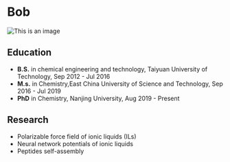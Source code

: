 # Bob

![This is an image](https://myoctocat.com/assets/images/base-octocat.svg)


## Education

- **B.S.** in chemical engineering and technology, Taiyuan University of Technology, Sep 2012 - Jul 2016
- **M.s.**  in Chemistry,East China University of Science and Technology, Sep 2016 - Jul 2019
- **PhD** in Chemistry, Nanjing University, Aug 2019 - Present

## Research

- Polarizable force field of ionic liquids (ILs)
- Neural network potentials of ionic liquids
- Peptides self-assembly
  

